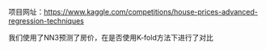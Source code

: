 项目网址：https://www.kaggle.com/competitions/house-prices-advanced-regression-techniques

我们使用了NN3预测了房价，在是否使用K-fold方法下进行了对比

